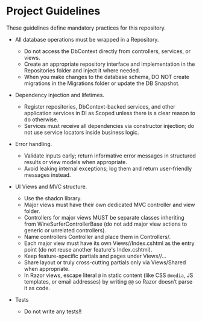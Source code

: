 # Project Guidelines

These guidelines define mandatory practices for this repository.

- All database operations must be wrapped in a Repository.
    - Do not access the DbContext directly from controllers, services, or views.
    - Create an appropriate repository interface and implementation in the Repositories folder and inject it where needed.
    - When you make changes to the database schema, DO NOT create migrations in the Migrations folder or update the DB Snapshot.
  
- Dependency injection and lifetimes.
    - Register repositories, DbContext-backed services, and other application services in DI as Scoped unless there is a clear reason to do otherwise.
    - Services must receive all dependencies via constructor injection; do not use service locators inside business logic.

- Error handling.
    - Validate inputs early; return informative error messages in structured results or view models when appropriate.
    - Avoid leaking internal exceptions; log them and return user-friendly messages instead.

- UI Views and MVC structure.
    - Use the shadcn library.
    - Major views must have their own dedicated MVC controller and view folder.
    - Controllers for major views MUST be separate classes inheriting from WineSurferControllerBase (do not add major view actions to generic or unrelated controllers).
    - Name controllers <Feature>Controller and place them in Controllers/.
    - Each major view must have its own Views/<Feature>/Index.cshtml as the entry point (do not reuse another feature's Index.cshtml).
    - Keep feature-specific partials and pages under Views/<Feature>/...
    - Share layout or truly cross-cutting partials only via Views/Shared when appropriate.
    - In Razor views, escape literal `@` in static content (like CSS `@media`, JS templates, or email addresses) by writing `@@` so Razor doesn’t parse it as code.

- Tests
    - Do not write any tests!!
